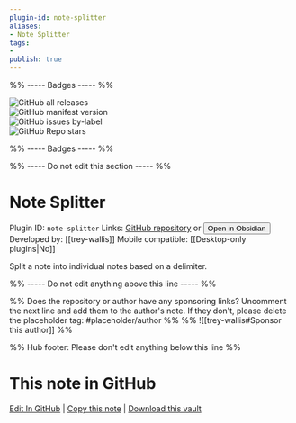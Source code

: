 ```yaml
---
plugin-id: note-splitter
aliases:
- Note Splitter
tags: 
- 
publish: true
---
```


%% ----- Badges ----- %%

![GitHub all releases](https://img.shields.io/github/downloads/trey-wallis/obsidian-note-splitter/total?color=573E7A&logo=github&style=for-the-badge)   
![GitHub manifest version](https://img.shields.io/github/manifest-json/v/trey-wallis/obsidian-note-splitter?color=573E7A&logo=github&style=for-the-badge)   
![GitHub issues by-label](https://img.shields.io/github/issues/trey-wallis/obsidian-note-splitter/help%20wanted?color=573E7A&logo=github&style=for-the-badge)   
![GitHub Repo stars](https://img.shields.io/github/stars/trey-wallis/obsidian-note-splitter?color=573E7A&logo=github&style=for-the-badge)

%% ----- Badges ----- %%

%% ----- Do not edit this section ----- %%

# Note Splitter

Plugin ID: `note-splitter`
Links: [GitHub repository](https://github.com/trey-wallis/obsidian-note-splitter) or [<button id=HH>Open in Obsidian</button>](obsidian://show-plugin?id=note-splitter)
Developed by: [[trey-wallis]]
Mobile compatible: [[Desktop-only plugins|No]]

Split a note into individual notes based on a delimiter.

%% ----- Do not edit anything above this line ----- %% 

%% Does the repository or author have any sponsoring links? Uncomment the next line and add them to the author's note. If they don't, please delete the placeholder tag: #placeholder/author %%
%% ![[trey-wallis#Sponsor this author]] %%

%% Hub footer: Please don't edit anything below this line %%

# This note in GitHub

<span class="git-footer">[Edit In GitHub](https://github.dev/obsidian-community/obsidian-hub/blob/main/02%20-%20Community%20Expansions/02.05%20All%20Community%20Expansions/Plugins/note-splitter.md "git-hub-edit-note") | [Copy this note](https://raw.githubusercontent.com/obsidian-community/obsidian-hub/main/02%20-%20Community%20Expansions/02.05%20All%20Community%20Expansions/Plugins/note-splitter.md "git-hub-copy-note") | [Download this vault](https://github.com/obsidian-community/obsidian-hub/archive/refs/heads/main.zip "git-hub-download-vault") </span>
